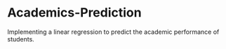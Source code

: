 # Academics-Prediction
Implementing a linear regression to predict the academic performance of students.
